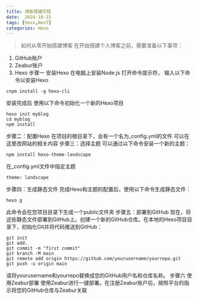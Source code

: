 ```yaml
---
title: 博客搭建历程
date:  2024-10-15
tags: [hexo,NexT]
categories: Hexo
---
```

> 如何从零开始搭建博客
在开始搭建个人博客之前，需要准备以下事项：
1. GitHub账户
2. Zeabur账户
3. Hexo
步骤一   安装Hexo
在电脑上安装Node.js 打开命令提示符， 输入以下命令以安装Hexo
```
cnpm install -g hexo-cli
```
安装完成后 使用以下命令初始化一个新的Hexo项目
```
hexo init myblog
cd myblog
npm install
```
步骤二：配置Hexo
在项目的根目录下，会有一个名为_config.yml的文件 可以在这里改网站的相关内容
步骤三：选择主题
可以通过以下命令安装一个新的主题：
```
npm install hexo-theme-landscape
```
在_config.yml文件中指定主题
```
theme: landscape
```
步骤四：生成静态文件
完成Hexo和主题的配置后，使用以下命令生成静态文件：
```
hexo g
```
此命令会在您项目目录下生成一个public文件夹
步骤五：部署到GitHub
现在，将这些静态文件部署到GitHub上。创建一个新的GitHub仓库。在本地的Hexo项目目录下，初始化Git并将代码推送到GitHub：
```
git init
git add.
git commit -m "first commit"
git branch -M main
git remote add origin https://github.com/yourusername/yourrepo.git
git push -u origin main
```
请将yourusername和yourrepo替换成您的GitHub用户名和仓库名称。
步骤六 使用Zeabur部署
使用Zeabur进行一键部署。在注册Zeabur账户后，按照平台的指示将您的GitHub仓库与Zeabur关联
